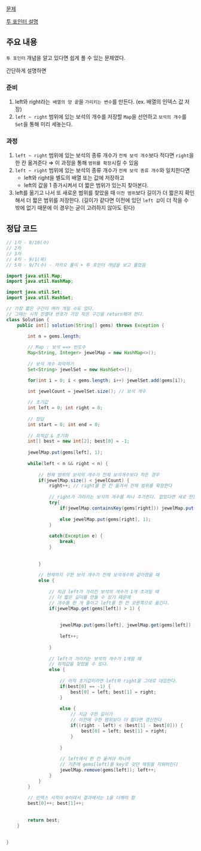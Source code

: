 [문제](https://school.programmers.co.kr/learn/courses/30/lessons/67258)

[투 포인터 설명](https://gaybee.tistory.com/36)

## 주요 내용 

`투 포인터` 개념을 알고 있다면 쉽게 풀 수 있는 문제였다. 

간단하게 설명하면 

### 준비
1. left와 right라는` 배열의 양 끝`을 `가리키는 변수`를 만든다. (ex. 배열의 인덱스 값 저장)  
2. `left ~ right` 범위에 있는 보석의 개수를 저장할 `Map`을 선언하고 `보석의 개수`를 `Set`을 통해 미리 세놓는다.

### 과정
1) `left ~ right` 범위에 있는 보석의 종류 개수가 `전체 보석 개수`보다 적다면 `right`을 한 칸 옮겨준다 ⇒ 이 과정을 통해 `범위를 확장`시킬 수 있음
2) `left ~ right` 범위에 있는 보석의 종류 개수가 `전체 보석 종류 개수`와 일치한다면  
    - left와 right을 별도의 배열 또는 값에 저장하고
    - left의 값을 1 증가시켜서 더 짧은 범위가 있는지 찾아본다.
3) left를 옮기고 나서 또 새로운 범위를 찾았을 때 `이전 범위`보다 길이가 더 짧은지 확인해서 더 짧은 범위를 저장한다. 
(길이가 같다면 이전에 있던 `left 값`이 더 작을 수 밖에 없기 때문에 이 경우는 굳이 고려하지 않아도 된다)


## 정답 코드 

``` java
// 1차 - 8/10(수)
// 2차
// 3차 
// 4차 - 9/1(목)
// 5차 - 9/7(수) - 카카오 풀이 + 투 포인터 개념을 보고 풀었음

import java.util.Map;
import java.util.HashMap;

import java.util.Set;
import java.util.HashSet;

// 가장 짧은 구간이 여러 개일 수도 있다.
// 그때는 시작 진열대 번호가 가장 작은 구간을 return해야 한다.
class Solution {
    public int[] solution(String[] gems) throws Exception {
                
        int n = gems.length; 

        // Map : 보석 ==> 빈도수
        Map<String, Integer> jewelMap = new HashMap<>();
        
        // 보석 개수 파악하기
        Set<String> jewelSet = new HashSet<>();

        for(int i = 0; i < gems.length; i++) jewelSet.add(gems[i]);
        
        int jewelCount = jewelSet.size(); // 보석 개수

        // 초기값
        int left = 0; int right = 0; 
        
        // 정답 
        int start = 0; int end = 0; 
        
        // 최적값 & 초기화
        int[] best = new int[2]; best[0] = -1;
        
        jewelMap.put(gems[left], 1); 
        
        while(left < n && right < n) {
                        
            // 현재 범위의 보석의 개수가 전체 보석개수보다 작은 경우 
            if(jewelMap.size() < jewelCount) {
                right++; // right를 한 칸 옮겨서 전체 범위를 확장한다
                
                // right가 가리키는 보석의 개수를 하나 추가한다. 없었다면 새로 만든다.
                try{
                    if(jewelMap.containsKey(gems[right])) jewelMap.put(gems[right], jewelMap.get(gems[right]) + 1);
                
                    else jewelMap.put(gems[right], 1);    
                }
                
                catch(Exception e) {
                    break;
                }
                
                
            }
            
            // 현재까지 구한 보석 개수가 전체 보석개수와 같아졌을 때 
            else {
                
                // 지금 left가 가리킨 보석의 개수가 1개 초과일 때
                // 더 짧은 길이를 만들 수 있기 때문에 
                // 개수를 한 개 줄이고 left를 한 칸 오른쪽으로 옮긴다.
                if(jewelMap.get(gems[left]) > 1) {
                    
                    
                    jewelMap.put(gems[left], jewelMap.get(gems[left]) - 1);
                
                    left++; 
                    
                }
                
                // left가 가리키는 보석의 개수가 1개일 때 
                // 최적값을 찾았을 수 있다. 
                else {
                    
                    // 아직 초기값이라면 left와 right을 그대로 대입한다.
                    if(best[0] == -1) {
                        best[0] = left; best[1] = right; 
                    }
                    
                    else {
                        // 지금 구한 길이가 
                        // 이전에 구한 범위보다 더 짧다면 갱신한다
                        if((right - left) < (best[1] - best[0])) {
                            best[0] = left; best[1] = right; 
                        }
                                                
                    }
                    
                    // left에서 한 칸 옮겨야 하니까 
                    // 기존에 gems[left]를 key로 갖던 매핑을 지워버린다
                    jewelMap.remove(gems[left]); left++;    
                }   
            }    
        }
        
        // 인덱스 시작이 0이여서 결과에서는 1을 더해야 함
        best[0]++; best[1]++;
        
        
        return best; 
    }
    
    
}
```
